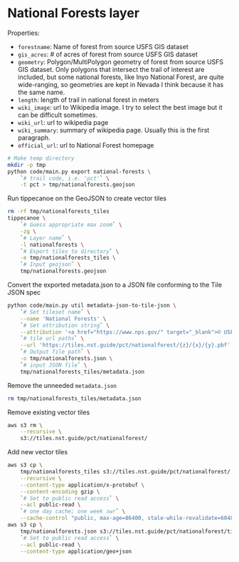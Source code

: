 # National Forests layer

Properties:

- `forestname`: Name of forest from source USFS GIS dataset
- `gis_acres`: # of acres of forest from source USFS GIS dataset
- `geometry`: Polygon/MultiPolygon geometry of forest from source USFS GIS
  dataset. Only polygons that intersect the trail of interest are included, but
  some national forests, like Inyo National Forest, are quite wide-ranging, so
  geometries are kept in Nevada I think because it has the same name.
- `length`: length of trail in national forest in meters
- `wiki_image`: url to Wikipedia image. I try to select the best image but it
  can be difficult sometimes.
- `wiki_url`: url to wikipedia page
- `wiki_summary`: summary of wikipedia page. Usually this is the first paragraph.
- `official_url`: url to National Forest homepage

```bash
# Make temp directory
mkdir -p tmp
python code/main.py export national-forests \
    `# trail code, i.e. 'pct'` \
    -t pct > tmp/nationalforests.geojson
```

Run tippecanoe on the GeoJSON to create vector tiles
```bash
rm -rf tmp/nationalforests_tiles
tippecanoe \
    `# Guess appropriate max zoom` \
    -zg \
    `# Layer name` \
    -l nationalforests \
    `# Export tiles to directory` \
    -e tmp/nationalforests_tiles \
    `# Input geojson` \
    tmp/nationalforests.geojson
```

Convert the exported metadata.json to a JSON file conforming to the Tile JSON
spec
```bash
python code/main.py util metadata-json-to-tile-json \
    `# Set tileset name` \
    --name 'National Forests' \
    `# Set attribution string` \
    --attribution '<a href="https://www.nps.gov/" target="_blank">© USFS</a>' \
    `# tile url paths` \
    --url 'https://tiles.nst.guide/pct/nationalforest/{z}/{x}/{y}.pbf' \
    `# Output file path` \
    -o tmp/nationalforests.json \
    `# input JSON file` \
    tmp/nationalforests_tiles/metadata.json
```

Remove the unneeded `metadata.json`
```bash
rm tmp/nationalforests_tiles/metadata.json
```

Remove existing vector tiles
```bash
aws s3 rm \
    --recursive \
    s3://tiles.nst.guide/pct/nationalforest/
```

Add new vector tiles
```bash
aws s3 cp \
    tmp/nationalforests_tiles s3://tiles.nst.guide/pct/nationalforest/ \
    --recursive \
    --content-type application/x-protobuf \
    --content-encoding gzip \
    `# Set to public read access` \
    --acl public-read \
    `# one day cache; one week swr` \
    --cache-control "public, max-age=86400, stale-while-revalidate=604800"
aws s3 cp \
    tmp/nationalforests.json s3://tiles.nst.guide/pct/nationalforest/tile.json \
    `# Set to public read access` \
    --acl public-read \
    --content-type application/geo+json
```
